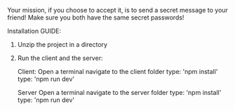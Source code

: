 Your mission, if you choose to accept it, is 
to send a secret message to your friend! 
Make sure you both have the same secret passwords!

Installation GUIDE:
1. Unzip the project in a directory

2. Run the client and the server:

    Client:
        Open a terminal
        navigate to the client folder 
        type: 'npm install'
        type: 'npm run dev'

    Server 
        Open a terminal
        navigate to the server folder 
        type: 'npm install'
        type: 'npm run dev'